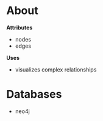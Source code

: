 # About

**Attributes**

- nodes
- edges

**Uses**

- visualizes complex relationships

# Databases

- neo4j


